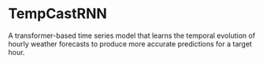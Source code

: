 # TempCastRNN
A transformer-based time series model that learns the temporal evolution of hourly weather forecasts to produce more accurate predictions for a target hour.
